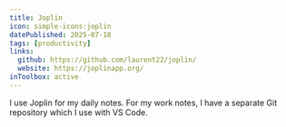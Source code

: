 ```yaml
---
title: Joplin
icon: simple-icons:joplin
datePublished: 2025-07-18
tags: [productivity]
links:
  github: https://github.com/laurent22/joplin/
  website: https://joplinapp.org/
inToolbox: active
---
```


I use Joplin for my daily notes. For my work notes, I have a separate Git
repository which I use with VS Code.
